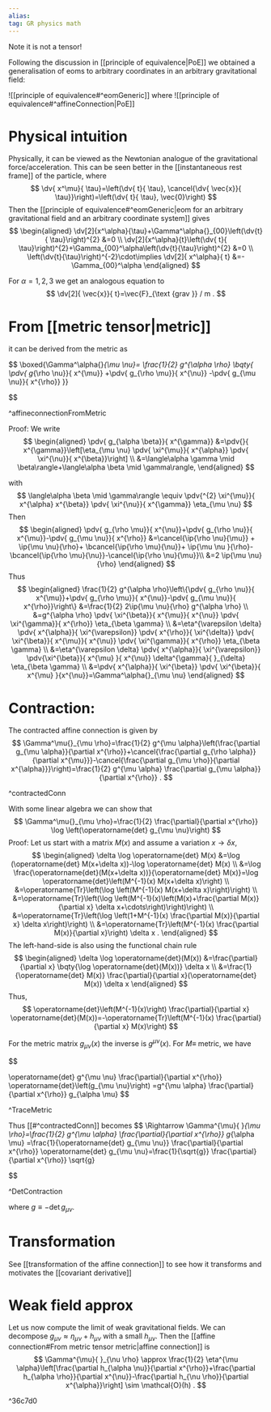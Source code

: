 ```yaml
---
alias: 
tag: GR physics math
---
```

Note it is not a tensor!

Following the discussion in [[principle of equivalence|PoE]] we obtained a generalisation of eoms to arbitrary coordinates in an arbitrary gravitational field:

![[principle of equivalence#^eomGeneric]]
where 
![[principle of equivalence#^affineConnection|PoE]]

# Physical intuition
Physically, it can be viewed as the Newtonian analogue of the gravitational force/acceleration. This can be seen better in the [[instantaneous rest frame]] of the particle, where
$$
\dv{ x^\mu}{ \tau}=\left(\dv{ t}{ \tau}, \cancel{\dv{ \vec{x}}{ \tau}}\right)=\left(\dv{ t}{ \tau}, \vec{0}\right)
$$
Then the [[principle of equivalence#^eomGeneric|eom for an arbitrary gravitational field and an arbitrary coordinate system]] gives
$$
\begin{aligned}
\dv[2]{x^\alpha}{\tau}+\Gamma^\alpha{}_{00}\left(\dv{t}{ \tau}\right)^{2} &=0 \\
\dv[2]{x^\alpha}{t}\left(\dv{ t}{ \tau}\right)^{2}+\Gamma_{00}^\alpha\left(\dv{t}{\tau}\right)^{2} &=0 \\
\left(\dv{t}{\tau}\right)^{-2}\cdot\implies \dv[2]{ x^\alpha}{ t} &=-\Gamma_{00}^\alpha
\end{aligned}
$$

For $\alpha=1,2,3$ we get an analogous equation to $$ \dv[2]{ \vec{x}}{ t}=\vec{F}_{\text {grav }} / m . $$

# From [[metric tensor|metric]]

it can be derived from the metric as

$$
\boxed{\Gamma^\alpha{}_{\mu \nu}=
\frac{1}{2} g^{\alpha \rho}
\bqty{
    \pdv{ g_{\rho \nu}}{ x^{\mu}}
    +\pdv{ g_{\rho \mu}}{ x^{\nu}}
    -\pdv{ g_{\mu \nu}}{ x^{\rho}}
}}

$$

^affineconnectionFromMetric

Proof:
We write
$$
\begin{aligned}
\pdv{ g_{\alpha \beta}}{ x^{\gamma}} &=\pdv{}{ x^{\gamma}}\left[\eta_{\mu \nu} \pdv{ \xi^{\mu}}{ x^{\alpha}} \pdv{ \xi^{\nu}}{ x^{\beta}}\right] \\
&=\langle\alpha \gamma \mid \beta\rangle+\langle\alpha \beta \mid \gamma\rangle,
\end{aligned}
$$

with
$$
\langle\alpha \beta \mid \gamma\rangle \equiv \pdv{^{2} \xi^{\mu}}{ x^{\alpha}  x^{\beta}} \pdv{ \xi^{\nu}}{ x^{\gamma}} \eta_{\mu \nu}
$$
Then
$$
\begin{aligned}
\pdv{ g_{\rho \mu}}{ x^{\nu}}+\pdv{ g_{\rho \nu}}{ x^{\mu}}-\pdv{ g_{\mu \nu}}{ x^{\rho}} &=\cancel{\ip{\rho \nu}{\mu}} + \ip{\mu \nu}{\rho}+ \bcancel{\ip{\rho \mu}{\nu}}+ \ip{\mu \nu }{\rho}-\bcancel{\ip{\rho \mu}{\nu}}-\cancel{\ip{\rho \nu}{\mu}}\\
&=2 \ip{\mu \nu}{\rho}
\end{aligned}
$$
Thus
$$
\begin{aligned}
\frac{1}{2} g^{\alpha \rho}\left\{\pdv{ g_{\rho \nu}}{ x^{\mu}}+\pdv{ g_{\rho \mu}}{ x^{\nu}}-\pdv{ g_{\mu \nu}}{ x^{\rho}}\right\} &=\frac{1}{2} 2\ip{\mu \nu}{\rho} g^{\alpha \rho} \\
&=g^{\alpha \rho} \pdv{ \xi^{\beta}}{ x^{\mu}}{  x^{\nu}} \pdv{ \xi^{\gamma}}{ x^{\rho}} \eta_{\beta \gamma} \\
&=\eta^{\varepsilon \delta} \pdv{ x^{\alpha}}{ \xi^{\varepsilon}} \pdv{ x^{\rho}}{ \xi^{\delta}} \pdv{ \xi^{\beta}}{ x^{\mu}}{  x^{\nu}} \pdv{ \xi^{\gamma}}{ x^{\rho}} \eta_{\beta \gamma} \\
&=\eta^{\varepsilon \delta} \pdv{ x^{\alpha}}{ \xi^{\varepsilon}} \pdv{\xi^{\beta}}{ x^{\mu} }{ x^{\nu}} \delta^{\gamma}{ }_{\delta} \eta_{\beta \gamma} \\
&=\pdv{ x^{\alpha}}{ \xi^{\beta}} \pdv{ \xi^{\beta}}{ x^{\mu}  }{x^{\nu}}=\Gamma^\alpha{}_{\mu \nu}
\end{aligned}
$$


# Contraction:


The contracted affine connection is given by
$$
\Gamma^\mu{}_{\mu \rho}=\frac{1}{2} g^{\mu \alpha}\left(\frac{\partial g_{\mu \alpha}}{\partial x^{\rho}}+\cancel{\frac{\partial g_{\rho \alpha}}{\partial x^{\mu}}}-\cancel{\frac{\partial g_{\mu \rho}}{\partial x^{\alpha}}}\right)=\frac{1}{2} g^{\mu \alpha} \frac{\partial g_{\mu \alpha}}{\partial x^{\rho}} .
$$

^contractedConn

With some linear algebra we can show that
$$
\Gamma^\mu{}_{\mu \rho}=\frac{1}{2} \frac{\partial}{\partial x^{\rho}} \log \left(\operatorname{det} g_{\mu \nu}\right)
$$
Proof: Let us start with a matrix $M(x)$ and assume a variation $x \rightarrow \delta x$,
$$
\begin{aligned}
\delta \log \operatorname{det} M(x) &=\log (\operatorname{det} M(x+\delta x))-\log \operatorname{det} M(x) \\
&=\log \frac{\operatorname{det}(M(x+\delta x))}{\operatorname{det} M(x)}=\log \operatorname{det}\left(M^{-1}(x) M(x+\delta x)\right) \\
&=\operatorname{Tr}\left(\log \left(M^{-1}(x) M(x+\delta x)\right)\right) \\
&=\operatorname{Tr}\left(\log \left(M^{-1}(x)\left(M(x)+\frac{\partial M(x)}{\partial x} \delta x+\cdots\right)\right)\right) \\
&=\operatorname{Tr}\left(\log \left(1+M^{-1}(x) \frac{\partial M(x)}{\partial x} \delta x\right)\right) \\
&=\operatorname{Tr}\left(M^{-1}(x) \frac{\partial M(x)}{\partial x}\right) \delta x .
\end{aligned}
$$
The left-hand-side is also using the functional chain rule
$$
\begin{aligned}
\delta \log \operatorname{det}(M(x)) &=\frac{\partial}{\partial x} \bqty{\log \operatorname{det}(M(x))} \delta x \\
&=\frac{1}{\operatorname{det} M(x)} \frac{\partial}{\partial x}(\operatorname{det} M(x)) \delta x
\end{aligned}
$$
Thus,
$$
\operatorname{det}\left(M^{-1}(x)\right) \frac{\partial}{\partial x} \operatorname{det}(M(x))=-\operatorname{Tr}\left(M^{-1}(x) \frac{\partial}{\partial x} M(x)\right)
$$

For the metric matrix $g_{\mu \nu}(x)$ the inverse is $g^{\mu \nu}(x)$. For $M \equiv$ metric, we have

$$

\operatorname{det} g^{\mu \nu} \frac{\partial}{\partial x^{\rho}} \operatorname{det}\left(g_{\mu \nu}\right) =g^{\mu \alpha} \frac{\partial}{\partial x^{\rho}} g_{\alpha \mu} 
$$

^TraceMetric

Thus [[#^contractedConn]] becomes
$$
\Rightarrow \Gamma^{\mu}{ }_{\mu \rho}=\frac{1}{2} g^{\mu \alpha} \frac{\partial}{\partial x^{\rho}} g_{\alpha \mu} =\frac{1}{\operatorname{det} g_{\mu \nu}} \frac{\partial}{\partial x^{\rho}} \operatorname{det} g_{\mu \nu}=\frac{1}{\sqrt{g}} \frac{\partial}{\partial x^{\rho}} \sqrt{g}

$$

^DetContraction



where $g \equiv-\operatorname{det} g_{\mu \nu}$.


# Transformation

See [[transformation of the affine connection]] to see how it transforms and motivates the [[covariant derivative]]

# Weak field approx
Let us now compute the limit of weak gravitational fields. We can decompose $g_{\mu \nu} \approx \eta_{\mu \nu}+h_{\mu \nu}$ with a small $h_{\mu \nu}$. Then the [[affine connection#From metric tensor metric|affine connection]] is
$$
\Gamma^{\mu}{ }_{\nu \rho} \approx \frac{1}{2} \eta^{\mu \alpha}\left[\frac{\partial h_{\alpha \nu}}{\partial x^{\rho}}+\frac{\partial h_{\alpha \rho}}{\partial x^{\nu}}-\frac{\partial h_{\nu \rho}}{\partial x^{\alpha}}\right] \sim \mathcal{O}(h) .
$$

^36c7d0
